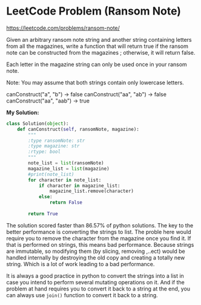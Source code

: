 # LeetCode Problem (Ransom Note)
https://leetcode.com/problems/ransom-note/

Given an arbitrary ransom note string and another string containing letters from all the magazines, write a function that will return true if the ransom note can be constructed from the magazines ; otherwise, it will return false.

Each letter in the magazine string can only be used once in your ransom note.

Note:
You may assume that both strings contain only lowercase letters.

canConstruct("a", "b") -> false
canConstruct("aa", "ab") -> false
canConstruct("aa", "aab") -> true

**My Solution:**
``` python
class Solution(object):
    def canConstruct(self, ransomNote, magazine):
        """
        :type ransomNote: str
        :type magazine: str
        :rtype: bool
        """
        note_list = list(ransomNote)
        magazine_list = list(magazine)
        #print(note_list)
        for character in note_list:
            if character in magazine_list:
                magazine_list.remove(character)
            else:
                return False
            
        return True
```
The solution scored faster than 86.57% of python solutions.
The key to the better performance is converting the strings to list. The proble here would require you to remove the character from the magazine once
you find it. If that is performed on strings, this means bad performance. Because strings are immutable, so modifying them (by slicing, removing ,..ect)
would be handled internally by destroying the old copy and creating a totally new string. Which is a lot of work leading to a bad performance.

It is always a good practice in python to convert the strings into a list in case you intend to perform several mutating operations on it. 
And if the problem at hand requires you to convert it back to a string at the end, you can always use `join()` function to convert it back to a string.
